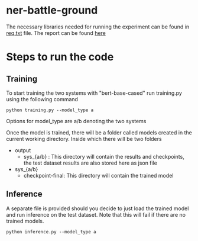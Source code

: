 # ner-battle-ground
The necessary libraries needed for running the experiment can be found in [req.txt](https://github.com/dannyrichy/ner-battle-ground/blob/master/req.txt) file. The report can be found [here](https://github.com/dannyrichy/ner-battle-ground/blob/master/RISE_ner_assgn.pdf)

# Steps to run the code
## Training
To start training the two systems with "bert-base-cased" run training.py using the following command
```shell
python training.py --model_type a
```
Options for model_type are a/b denoting the two systems

Once the model is trained, there will be a folder called models created in the current working directory. Inside which there will be two folders
- output
  - sys_{a/b} : This directory will contain the results and checkpoints, the test dataset results are also stored here as json file
- sys_{a/b}
  - checkpoint-final: This directory will contain the trained model

## Inference
A separate file is provided should you decide to just load the trained model and run inference on the test dataset. Note that this will fail if there are no trained models.

```shell
python inference.py --model_type a
```
